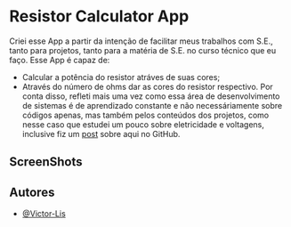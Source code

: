 # Resistor Calculator App  

Criei esse App a partir da intenção de facilitar meus trabalhos com S.E., tanto para projetos, tanto para a matéria de S.E. no curso técnico que eu faço.
Esse App é capaz de:
- Calcular a potência do resistor atráves de suas cores;
- Através do número de ohms dar as cores do resistor respectivo.
Por conta disso, refleti mais uma vez como essa área de desenvolvimento de sistemas é de aprendizado constante e não necessáriamente sobre códigos apenas, mas também pelos conteúdos dos projetos, como nesse caso que estudei um pouco sobre eletricidade e voltagens, inclusive fiz um [post](https://github.com/Victor-Lis/Entendendo-Voltagens-Arduino) sobre aqui no GitHub.

## ScreenShots 

## Autores
- [@Victor-Lis](https://github.com/Victor-Lis)
